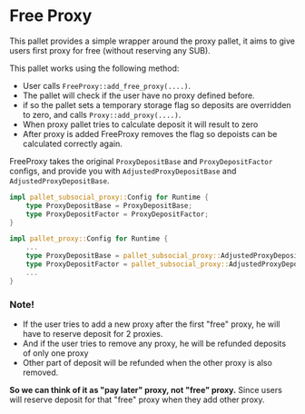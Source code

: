# Free Proxy

This pallet provides a simple wrapper around the proxy
pallet, it aims to give users first proxy for free (without
reserving any SUB).

This pallet works using the following method:
- User calls `FreeProxy::add_free_proxy(....)`.
- The pallet will check if the user have no proxy defined before.
- if so the pallet sets a temporary storage flag so deposits are overridden to zero, and calls
`Proxy::add_proxy(....)`.
- When proxy pallet tries to calculate deposit it will result to zero
- After proxy is added FreeProxy removes the flag so depoists can be calculated
correctly again.


FreeProxy takes the original `ProxyDepositBase` and `ProxyDepositFactor` 
configs, and provide you with `AdjustedProxyDepositBase` and `AdjustedProxyDepositBase`.

```rust
impl pallet_subsocial_proxy::Config for Runtime {
    type ProxyDepositBase = ProxyDepositBase;
    type ProxyDepositFactor = ProxyDepositFactor;
}

impl pallet_proxy::Config for Runtime {
    ...
    type ProxyDepositBase = pallet_subsocial_proxy::AdjustedProxyDepositBase<Runtime>;
    type ProxyDepositFactor = pallet_subsocial_proxy::AdjustedProxyDepositFactor<Runtime>;
    ...
}
```

### Note!

- If the user tries to add a new proxy after the first "free" proxy, he will
have to reserve deposit for 2 proxies.
- And if the user tries to remove any proxy, he will be refunded deposits of only one proxy
- Other part of deposit will be refunded when the other proxy is also removed.

**So we can think of it as "pay later" proxy, not "free" proxy.** Since users will
reserve deposit for that "free" proxy when they add other proxy.
